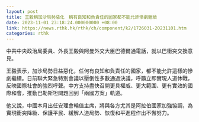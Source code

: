 ```yaml
---
layout: post
title: 王毅稱加沙局勢惡化　稱有良知和負責任的國家都不能允許慘劇繼續
date: 2023-11-01 23:18:24.000000000 +08:00
link: https://news.rthk.hk/rthk/ch/component/k2/1726031-20231101.htm
categories: rthk
---
```


中共中央政治局委員、外長王毅與阿曼外交大臣巴德爾通電話，就以巴衝突交換意見。

王毅表示，加沙局勢日益惡化，任何有良知和負責任的國家，都不能允許這樣的慘劇繼續。日前聯大緊急特別會議以壓倒性多數通過決議，呼籲立即實現人道休戰，反映國際社會的強烈呼聲。中方支持盡快召開更具權威、更大範圍、更有實效的國際和會，推動巴勒斯坦問題回到「兩國方案」軌道。

他又說，中國本月出任安理會輪值主席，將與各方尤其是阿拉伯國家加強協調，為實現衝突降級、保護平民、緩解人道局勢、恢復和平進程作出不懈努力。
